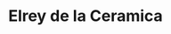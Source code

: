 ---
title: "Elrey de la Ceramica"
url: /ciudad-de-guatemala/elrey-de-la-ceramica/
shop: hágalo usted mismo
---